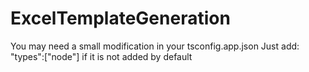 # ExcelTemplateGeneration
You may need a small modification in your tsconfig.app.json
Just add: "types":["node"]
if it is not added by default

